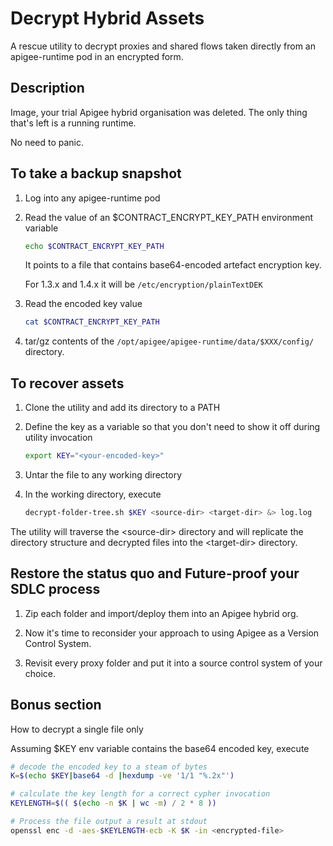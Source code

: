 # Decrypt Hybrid Assets

A rescue utility to decrypt proxies and shared flows taken directly from an apigee-runtime pod in an encrypted form.

## Description

Image, your trial Apigee hybrid organisation was deleted. The only thing that's left is a running runtime.

No need to panic.

## To take a backup snapshot

1. Log into any apigee-runtime pod

1. Read the value of an $CONTRACT_ENCRYPT_KEY_PATH environment variable

    ```sh
    echo $CONTRACT_ENCRYPT_KEY_PATH
    ```

    It points to a file that contains base64-encoded artefact encryption key.

    For 1.3.x and 1.4.x it will be `/etc/encryption/plainTextDEK`

1. Read the encoded key value

    ```sh
    cat $CONTRACT_ENCRYPT_KEY_PATH
    ```

1. tar/gz contents of the `/opt/apigee/apigee-runtime/data/$XXX/config/` directory.

## To recover assets

1. Clone the utility and add its directory to a PATH

1. Define the key as a variable so that you don't need to show it off during utility invocation

    ```sh
    export KEY="<your-encoded-key>"
    ```

1. Untar the file to any working directory

1. In the working directory, execute

    ```sh
    decrypt-folder-tree.sh $KEY <source-dir> <target-dir> &> log.log
    ```

The utility will traverse the &lt;source-dir&gt; directory and will replicate
the directory structure and decrypted files into the &lt;target-dir&gt; directory.

## Restore the status quo and Future-proof your SDLC process

1. Zip each folder and import/deploy them into an Apigee hybrid org.

1. Now it's time to reconsider your approach to using Apigee as a Version Control System.

1. Revisit every proxy folder and put it into a source control system of your choice.

## Bonus section

How to decrypt a single file only

Assuming $KEY env variable contains the base64 encoded key, execute

```sh
# decode the encoded key to a steam of bytes
K=$(echo $KEY|base64 -d |hexdump -ve '1/1 "%.2x"')

# calculate the key length for a correct cypher invocation
KEYLENGTH=$(( $(echo -n $K | wc -m) / 2 * 8 ))

# Process the file output a result at stdout
openssl enc -d -aes-$KEYLENGTH-ecb -K $K -in <encrypted-file>
```
